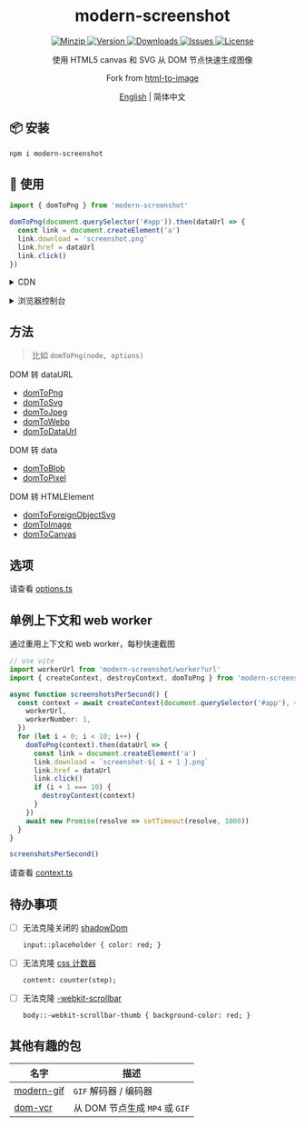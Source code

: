 <h1 align="center">modern-screenshot</h1>

<p align="center">
  <a href="https://unpkg.com/modern-screenshot">
    <img src="https://img.shields.io/bundlephobia/minzip/modern-screenshot" alt="Minzip">
  </a>
  <a href="https://www.npmjs.com/package/modern-screenshot">
    <img src="https://img.shields.io/npm/v/modern-screenshot.svg" alt="Version">
  </a>
  <a href="https://www.npmjs.com/package/modern-screenshot">
    <img src="https://img.shields.io/npm/dm/modern-screenshot" alt="Downloads">
  </a>
  <a href="https://github.com/qq15725/modern-screenshot/issues">
    <img src="https://img.shields.io/github/issues/qq15725/modern-screenshot" alt="Issues">
  </a>
  <a href="https://github.com/qq15725/modern-screenshot/blob/master/LICENSE">
    <img src="https://img.shields.io/npm/l/modern-screenshot.svg" alt="License">
  </a>
</p>

<p align="center">使用 HTML5 canvas 和 SVG 从 DOM 节点快速生成图像</p>

<p align="center">Fork from <a href="https://github.com/bubkoo/html-to-image">html-to-image</a></p>

<p align="center"><a href="README.md">English</a> | 简体中文</p>

## 📦 安装

```sh
npm i modern-screenshot
```

## 🦄 使用

```ts
import { domToPng } from 'modern-screenshot'

domToPng(document.querySelector('#app')).then(dataUrl => {
  const link = document.createElement('a')
  link.download = 'screenshot.png'
  link.href = dataUrl
  link.click()
})
```

<details>
<summary>CDN</summary><br>

```html
<script src="https://unpkg.com/modern-screenshot"></script>
<script>
  modernScreenshot.domToPng(document.querySelector('body')).then(dataUrl => {
    const link = document.createElement('a')
    link.download = 'screenshot.png'
    link.href = dataUrl
    link.click()
  })
</script>
```

<br></details>

<details>
<summary>浏览器控制台</summary><br>

> ⚠️ 由于 CORS 部分嵌入将失败

  ```js
  const script = document.createElement('script')
  script.src = "https://unpkg.com/modern-screenshot"
  document.getElementsByTagName('head')[0].appendChild(script)

  script.onload = () => {
    modernScreenshot
      .domToImage(document.querySelector('body'), {
        debug: true,
        progress: (current, total) => {
          console.log(`${ current }/${ total }`)
        }
      })
      .then(img => {
        const width = 600
        const height = img.height * (width / img.width)
        console.log('%c ', [
          `padding: 0 ${ width / 2 }px;`,
          `line-height: ${ height }px;`,
          `background-image: url('${ img.src }');`,
          `background-size: 100% 100%;`,
        ].join(''))
      })
  }
  ```

<br></details>

## 方法

> 比如 `domToPng(node, options)`

DOM 转 dataURL

- [domToPng](src/converts/dom-to-png.ts)
- [domToSvg](src/converts/dom-to-svg.ts)
- [domToJpeg](src/converts/dom-to-jpeg.ts)
- [domToWebp](src/converts/dom-to-webp.ts)
- [domToDataUrl](src/converts/dom-to-data-url.ts)

DOM 转 data

- [domToBlob](src/converts/dom-to-blob.ts)
- [domToPixel](src/converts/dom-to-pixel.ts)

DOM 转 HTMLElement

- [domToForeignObjectSvg](src/converts/dom-to-foreign-object-svg.ts)
- [domToImage](src/converts/dom-to-image.ts)
- [domToCanvas](src/converts/dom-to-canvas.ts)

## 选项

请查看 [options.ts](src/options.ts)

## 单例上下文和 web worker

通过重用上下文和 web worker，每秒快速截图

```ts
// use vite
import workerUrl from 'modern-screenshot/worker?url'
import { createContext, destroyContext, domToPng } from 'modern-screenshot'

async function screenshotsPerSecond() {
  const context = await createContext(document.querySelector('#app'), {
    workerUrl,
    workerNumber: 1,
  })
  for (let i = 0; i < 10; i++) {
    domToPng(context).then(dataUrl => {
      const link = document.createElement('a')
      link.download = `screenshot-${ i + 1 }.png`
      link.href = dataUrl
      link.click()
      if (i + 1 === 10) {
        destroyContext(context)
      }
    })
    await new Promise(resolve => setTimeout(resolve, 1000))
  }
}

screenshotsPerSecond()
```

请查看 [context.ts](src/context.ts)

## 待办事项

- [ ] 无法克隆关闭的 [shadowDom](https://developer.mozilla.org/en-US/docs/Web/Web_Components/Using_shadow_DOM)

  `input::placeholder { color: red; }`

- [ ] 无法克隆 [css 计数器](https://developer.mozilla.org/en-US/docs/Web/CSS/CSS_Counter_Styles/Using_CSS_counters)

  `content: counter(step);`

- [ ] 无法克隆 [-webkit-scrollbar](https://developer.mozilla.org/en-US/docs/Web/CSS/::-webkit-scrollbar)

  `body::-webkit-scrollbar-thumb { background-color: red; }`

## 其他有趣的包

| 名字           | 描述                       |
|--------------|--------------------------|
| [modern-gif] | `GIF` 解码器 / 编码器          |
| [dom-vcr]    | 从 DOM 节点生成 `MP4` 或 `GIF` |

[modern-gif]: https://github.com/qq15725/modern-gif
[dom-vcr]: https://github.com/qq15725/dom-vcr
